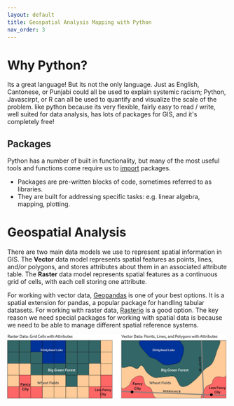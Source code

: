 ```yaml
---
layout: default
title: Geospatial Analysis Mapping with Python
nav_order: 3
---
```


# Why Python?

Its a great language! But its not the only language. Just as English, Cantonese, or Punjabi could all be used to explain systemic racism; Python, Javascirpt, or R can all be used to quantify and visualize the scale of the problem.   like python because its very flexible, fairly easy to read / write, well suited for data analysis, has lots of packages for GIS, and it's completely free!

## Packages

Python has a number of built in functionality, but many of the most useful tools and functions come require us to [import](https://docs.python.org/3/reference/simple_stmts.html#import) packages.

* Packages are pre-written blocks of code, sometimes referred to as libraries.
* They are built for addressing specific tasks: e.g. linear algebra, mapping, plotting.


# Geospatial Analysis

There are two main data models we use to represent spatial information in GIS.  The **Vector** data model represents spatial features as points, lines, and/or polygons, and stores attributes about them in an associated attribute table.  The **Raster** data model represents spatial features as a continuous grid of cells, with each cell storing one attribute.  

For working with vector data, [Geopandas](https://geopandas.org/) is one of your best options.  It is a spatial extension for pandas, a popular package for handling tabular datasets. For working with raster data, [Rasterio](https://rasterio.readthedocs.io/en/latest/) is a good option.  The key reason we need special packages for working with spatial data is because we need to be able to manage different spatial reference systems. 

<img src="images/03-vector-v-raster.jpg" alt="missing" class="inline" width="500"/>
